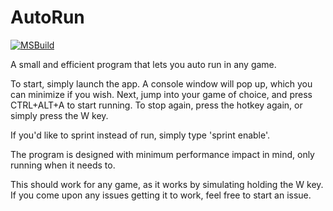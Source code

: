 # AutoRun
[![MSBuild](https://github.com/F0903/AutoRun/actions/workflows/msbuild.yml/badge.svg)](https://github.com/F0903/AutoRun/actions/workflows/msbuild.yml)

A small and efficient program that lets you auto run in any game.

To start, simply launch the app. A console window will pop up, which you can minimize if you wish.
Next, jump into your game of choice, and press CTRL+ALT+A to start running. 
To stop again, press the hotkey again, or simply press the W key.

If you'd like to sprint instead of run, simply type 'sprint enable'.

The program is designed with minimum performance impact in mind, only running when it needs to.

This should work for any game, as it works by simulating holding the W key.
If you come upon any issues getting it to work, feel free to start an issue.
